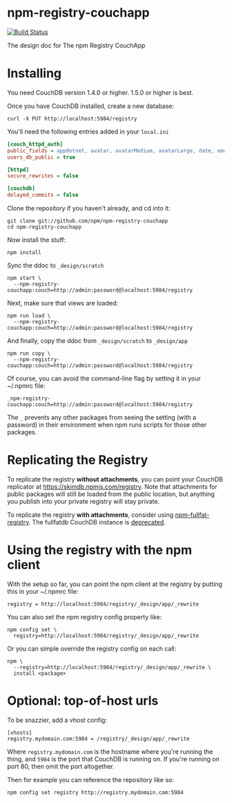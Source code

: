 # npm-registry-couchapp

[![Build Status](https://img.shields.io/travis/npm/npm-registry-couchapp/master.svg)](https://travis-ci.org/npm/npm-registry-couchapp)

The design doc for The npm Registry CouchApp

# Installing

You need CouchDB version 1.4.0 or higher.  1.5.0 or higher is best.

Once you have CouchDB installed, create a new database:

    curl -X PUT http://localhost:5984/registry

You'll need the following entries added in your `local.ini`

```ini
[couch_httpd_auth]
public_fields = appdotnet, avatar, avatarMedium, avatarLarge, date, email, fields, freenode, fullname, github, homepage, name, roles, twitter, type, _id, _rev
users_db_public = true

[httpd]
secure_rewrites = false

[couchdb]
delayed_commits = false
```

Clone the repository if you haven't already, and cd into it:

    git clone git://github.com/npm/npm-registry-couchapp
    cd npm-registry-couchapp

Now install the stuff:

    npm install

Sync the ddoc to `_design/scratch`

    npm start \
      --npm-registry-couchapp:couch=http://admin:password@localhost:5984/registry

Next, make sure that views are loaded:

    npm run load \
      --npm-registry-couchapp:couch=http://admin:password@localhost:5984/registry

And finally, copy the ddoc from `_design/scratch` to `_design/app`

    npm run copy \
      --npm-registry-couchapp:couch=http://admin:password@localhost:5984/registry

Of course, you can avoid the command-line flag by setting it in your
~/.npmrc file:

    _npm-registry-couchapp:couch=http://admin:password@localhost:5984/registry

The `_` prevents any other packages from seeing the setting (with a
password) in their environment when npm runs scripts for those other
packages.

# Replicating the Registry

To replicate the registry **without attachments**, you can point your
CouchDB replicator at <https://skimdb.npmjs.com/registry>.  Note that
attachments for public packages will still be loaded from the public
location, but anything you publish into your private registry will
stay private.

To replicate the registry **with attachments**, consider using
[npm-fullfat-registry](https://npmjs.org/npm-fullfat-registry).
The fullfatdb CouchDB instance is
[deprecated](http://blog.npmjs.org/post/83774616862/deprecating-fullfatdb).

# Using the registry with the npm client

With the setup so far, you can point the npm client at the registry by
putting this in your ~/.npmrc file:

    registry = http://localhost:5984/registry/_design/app/_rewrite

You can also set the npm registry config property like:

    npm config set \
      registry=http://localhost:5984/registry/_design/app/_rewrite

Or you can simple override the registry config on each call:

    npm \
      --registry=http://localhost:5984/registry/_design/app/_rewrite \
      install <package>

# Optional: top-of-host urls

To be snazzier, add a vhost config:

    [vhosts]
    registry.mydomain.com:5984 = /registry/_design/app/_rewrite

Where `registry.mydomain.com` is the hostname where you're running the
thing, and `5984` is the port that CouchDB is running on. If you're
running on port 80, then omit the port altogether.

Then for example you can reference the repository like so:

    npm config set registry http://registry.mydomain.com:5984
